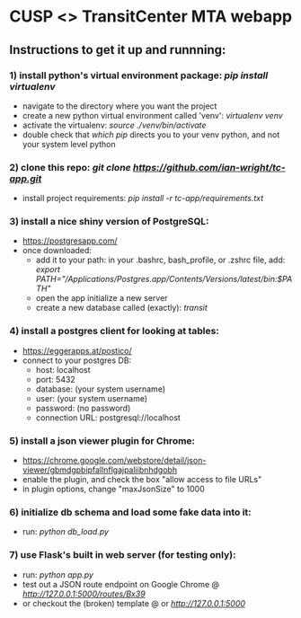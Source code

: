# CUSP <> TransitCenter MTA webapp

## Instructions to get it up and runnning:

### 1) install python's virtual environment package: *pip install virtualenv*
  - navigate to the directory where you want the project
  - create a new python virtual environment called 'venv': *virtualenv venv*
  - activate the virtualenv: *source ./venv/bin/activate*
  - double check that *which pip* directs you to your venv python, and not your system level python

### 2) clone this repo: *git clone https://github.com/ian-wright/tc-app.git*
  - install project requirements: *pip install -r tc-app/requirements.txt*

### 3) install a nice shiny version of PostgreSQL: 
  - https://postgresapp.com/
  - once downloaded:
    - add it to your path: in your .bashrc, bash_profile, or .zshrc file, add: *export PATH="/Applications/Postgres.app/Contents/Versions/latest/bin:$PATH"*
    - open the app initialize a new server
    - create a new database called (exactly): *transit*

### 4) install a postgres client for looking at tables:
  - https://eggerapps.at/postico/
  - connect to your postgres DB:
    - host: localhost
    - port: 5432
    - database: (your system username)
    - user: (your system username)
    - password: (no password)
    - connection URL: postgresql://localhost

### 5) install a json viewer plugin for Chrome:
  - https://chrome.google.com/webstore/detail/json-viewer/gbmdgpbipfallnflgajpaliibnhdgobh
  - enable the plugin, and check the box "allow access to file URLs"
  - in plugin options, change "maxJsonSize" to 1000
   
### 6) initialize db schema and load some fake data into it:
  - run: *python db_load.py*

### 7) use Flask's built in web server (for testing only):
  - run: *python app.py*
  - test out a JSON route endpoint on Google Chrome @ *http://127.0.0.1:5000/routes/Bx39*
  - or checkout the (broken) template @ or *http://127.0.0.1:5000*
